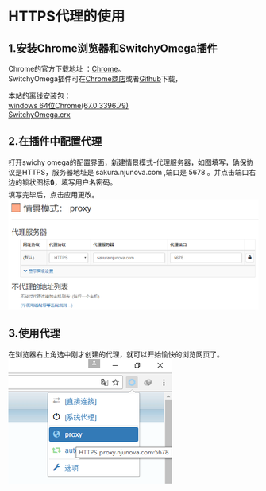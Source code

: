 # HTTPS代理的使用
## 1.安装Chrome浏览器和SwitchyOmega插件
Chrome的官方下载地址 ：[Chrome](https://www.google.com/intl/en/chrome/browser/desktop/index.html?standalone=1)。  
SwitchyOmega插件可在[Chrome商店](https://chrome.google.com/webstore/detail/proxy-switchyomega/padekgcemlokbadohgkifijomclgjgif?hl=en)或者[Github](https://github.com/FelisCatus/SwitchyOmega/releases)下载，

本站的离线安装包：   
<a href="../file/ChromeStandaloneSetup64.exe" download target="_blank">windows 64位Chrome(67.0.3396.79)</a>  
<a href="../file/SwitchyOmega.crx" download target="_blank">SwitchyOmega.crx</a>

## 2.在插件中配置代理
打开swichy omega的配置界面，新建情景模式-代理服务器，如图填写，确保协议是HTTPS，服务器地址是 sakura.njunova.com ,端口是 5678 。并点击端口右边的锁状图标🔒，填写用户名密码。  
填写完毕后，点击应用更改。   
![](/assets/chrome-conf.png)
## 3.使用代理
在浏览器右上角选中刚才创建的代理，就可以开始愉快的浏览网页了。  
![](/assets/use-proxy-in-chrome.png)
